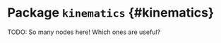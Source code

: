 # Package `kinematics` {#kinematics}

<move-here src='#kinematics-autogenerated'/>


TODO: So many nodes here! Which ones are useful?
